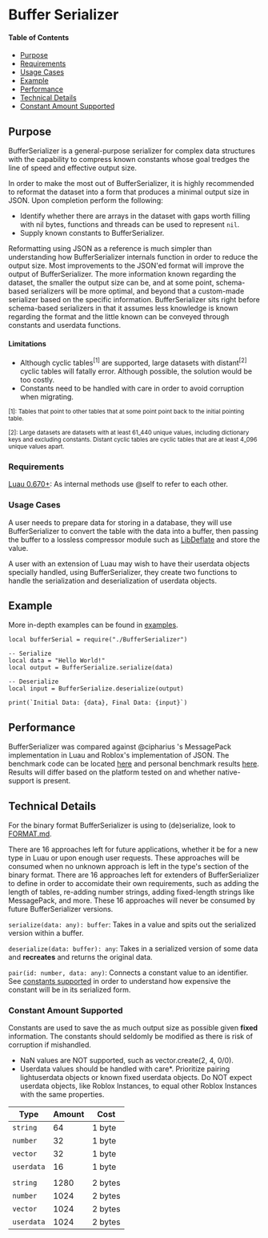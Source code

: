 # Buffer Serializer

#### Table of Contents
- [Purpose](#purpose)
- [Requirements](#requirements)
- [Usage Cases](#usage-cases)
- [Example](#example)
- [Performance](#performance)
- [Technical Details](#technical-details)
- [Constant Amount Supported](#constant-amount-supported)


## Purpose

BufferSerializer is a general-purpose serializer for complex data structures with the capability to compress known constants whose goal tredges the line of speed and effective output size.

In order to make the most out of BufferSerializer, it is highly recommended to reformat the dataset into a form that produces a minimal output size in JSON.  Upon completion perform the following:
 - Identify whether there are arrays in the dataset with gaps worth filling with nil bytes, functions and threads can be used to represent `nil`.
 - Supply known constants to BufferSerializer.

Reformatting using JSON as a reference is much simpler than understanding how BufferSerializer internals function in order to reduce the output size.  Most improvements to the JSON'ed format will improve the output of BufferSerializer.  The more information known regarding the dataset, the smaller the output size can be, and at some point, schema-based serializers will be more optimal, and beyond that a custom-made serializer based on the specific information.  BufferSerializer sits right before schema-based serializers in that it assumes less knowledge is known regarding the format and the little known can be conveyed through constants and userdata functions.

#### Limitations
 - Although cyclic tables<sup>[1]</sup> are supported, large datasets with distant<sup>[2]</sup> cyclic tables will fatally error.  Although possible, the solution would be too costly.
 - Constants need to be handled with care in order to avoid corruption when migrating.

<sub>[1]: Tables that point to other tables that at some point point back to the initial pointing table.</sub>

<sub>[2]: Large datasets are datasets with at least 61_440 unique values, including dictionary keys and excluding constants.  Distant cyclic tables are cyclic tables that are at least 4_096 unique values apart.</sub>


### Requirements
[Luau 0.670+](https://github.com/luau-lang/luau/releases): As internal methods use @self to refer to each other.

### Usage Cases
A user needs to prepare data for storing in a database, they will use BufferSerializer to convert the table with the data into a buffer, then passing the buffer to a lossless compressor module such as [LibDeflate](https://github.com/safeteeWow/LibDeflate) and store the value.

A user with an extension of Luau may wish to have their userdata objects specially handled, using BufferSerializer, they create two functions to handle the serialization and deserialization of userdata objects.

## Example

More in-depth examples can be found in [examples](./examples).

```luau
local bufferSerial = require("./BufferSerializer")

-- Serialize
local data = "Hello World!"
local output = BufferSerialize.serialize(data)

-- Deserialize
local input = BufferSerialize.deserialize(output)

print(`Initial Data: {data}, Final Data: {input}`)
```

## Performance

BufferSerializer was compared against @cipharius 's MessagePack implementation in Luau and Roblox's implementation of JSON.
The benchmark code can be located [here](../bench-results/bench/compare.luau) and personal benchmark results [here](../bench-results/bench/compare_results.txt).  
Results will differ based on the platform tested on and whether native-support is present.


## Technical Details

For the binary format BufferSerializer is using to (de)serialize, look to [FORMAT.md](./FORMAT.md).  

There are 16 approaches left for future applications, whether it be for a new type in Luau or upon enough user requests.  These approaches will be consumed when no unknown approach is left in the type's section of the binary format.
There are 16 approaches left for extenders of BufferSerializer to define in order to accomidate their own requirements, such as adding the length of tables, re-adding number strings, adding fixed-length strings like MessagePack, and more.  These 16 approaches will never be consumed by future BufferSerializer versions.

`serialize(data: any): buffer`: Takes in a value and spits out the serialized version within a buffer.

`deserialize(data: buffer): any`: Takes in a serialized version of some data and **recreates** and returns the original data.

`pair(id: number, data: any)`: Connects a constant value to an identifier.  See [constants supported](#constant-amount-supported) in order to understand how expensive the constant will be in its serialized form.  

### Constant Amount Supported

Constants are used to save the as much output size as possible given **fixed** information.  The constants should seldomly be modified as there is risk of corruption if mishandled.

 - NaN values are NOT supported, such as vector.create(2, 4, 0/0).
 - Userdata values should be handled with care*.  Prioritize pairing lightuserdata objects or known fixed userdata objects.  Do NOT expect userdata objects, like Roblox Instances, to equal other Roblox Instances with the same properties.

| **Type** | **Amount** | **Cost** |
| ---- | ---- | ---- |
| `string` | 64 | 1 byte |
| `number` | 32 | 1 byte |
| `vector` | 32 | 1 byte |
| `userdata` | 16 | 1 byte |
|  |  |  |
| `string` | 1280 | 2 bytes |
| `number` | 1024 | 2 bytes |
| `vector` | 1024 | 2 bytes |
| `userdata` | 1024 | 2 bytes |
